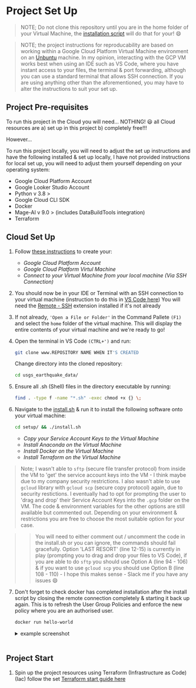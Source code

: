 # Project Set Up

>NOTE; Do not clone this repository until you are in the home folder of your Virtual Machine, the [installation script](C:\Users\l.pollard\usgs_earthquake_data\setup\installation.sh) will do that for your! 😄

>NOTE; the project instructions for reproducability are based on working within a Google Cloud Platform Virtual Machine environment on an [Unbuntu](https://ubuntu.com/desktop) machine. In my opinion, interacting with the GCP VM works best when using an IDE such as VS Code, where you have instant access to your files, the terminal & port forwarding, although you can use a standard terminal that allows SSH connection. If you are using anything other than the aforementioned, you may have to alter the instructions to suit your set up.  

## Project Pre-requisites

To run this project in the Cloud you will need... NOTHING! 😃 all Cloud resources are a) set up in this project b) completely free!!!

However...

To run this project locally, you will need to adjust the set up instructions and have the following installed & set up locally, I have not provided instructions for  local set up, you will need to adjust them yourself depending on your operating system:

* Google Cloud Platform Account
* Google Looker Studio Account
* Python v 3.8 >
* Google Cloud CLI SDK
* Docker
* Mage-AI v 9.0 > (includes DataBuildTools integration)
* Terraform



## Cloud Set Up


1. Follow [these instructions](/home/lottie/usgs_earthquake_data/setup/virtual_machine_setup.md) to create your:

    * *Google Cloud Platform Account*
    * *Google Cloud Platform Virtul Machine*
    * *Connect to your Virtual Machine from your local machine (Via SSH Connection)*

2. You should now be in your IDE or Terminal with an SSH connection to your virtual machine (instruction to do this in [VS Code here](https://code.visualstudio.com/docs/remote/ssh)) You will need the [Remote - SSH](https://marketplace.visualstudio.com/items?itemName=ms-vscode-remote.remote-ssh) extension installed if it's not already

3. If not already, `'Open a File or Folder'` in the Command Pallete `(F1)` and select the `home` folder of the virtual machine. This will display the entire contents of your virtual machine and we're ready to go!

4. Open the terminal in VS Code `(CTRL+')` and run:

    ```bash
    git clone www.REPOSITORY NAME WHEN IT'S CREATED
    ```
    Change directory into the cloned repository: 

    ```bash
    cd usgs_earthquake_data/
    ```

5. Ensure all .sh (Shell) files in the directory executable by running: 

    ```bash
    find . -type f -name "*.sh" -exec chmod +x {} \;
    ```

6. Navigate to the [install.sh](setup\install.sh) & run it to install the following software onto your virtual machine: 

    ```bash
    cd setup/ && ./install.sh
    ```

    * *Copy your Service Account Keys to the Virtual Machine*
    * *Install Anaconda on the Virtual Machine*
    * *Install Docker on the Virtual Machine*
    * *Install Terraform on the Virtual Machine*

> Note; I wasn't able to `sftp` (secure file transfer protocol) from inside the VM to 'get' the service account keys into the VM - I think maybe due to my company security restrictions. I also wasn't able to use `gcloud` library with `gcloud scp` (secure copy protocol) again, due to security restictions. I eventually had to opt for prompting the user to 'drag and drop' their Service Account Keys into the `.gcp` folder on the VM. The code & environment variables for the other options are still available but commented out. Depending on your environment & restrictions you are free to choose the most suitable option for your case. 

>> You will need to either comment out / uncomment the code in the install.sh or you can ignore, the commands should fail gracefully.  Option 'LAST RESORT' (line 12-15) is currently in play (prompting you to drag and drop your files to VS Code), if you are able to do `sftp` you should use Option A (line 94 - 106) & if you want to use `gcloud scp` you should use Option B (line 108 - 110) - I hope this makes sense - Slack me if you have any issues 😄

7. Don't forget to check docker has completed installation after the install script by closing the remote connection completely & starting it back up again. This is to refresh the User Group Policies and enforce the new policy where you are an authorised user. 

    ```bash
    docker run hello-world
    ```

    <details>
    <summary>example screenshot</summary>
    <br>
    <img src="images/docker-hello-world.jpg" alt="docker-hello-world" height="300" width="300">
    </details>
    <br>

## Project Start 

1. Spin up the project resources using Terraform (Infrastructure as Code) (Iac) follow the set [Terraform start guide here](src/terraform/README.md)




